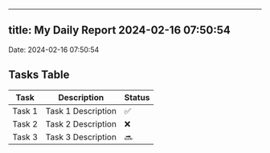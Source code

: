 
---
title: My Daily Report 2024-02-16 07:50:54
---

Date: 2024-02-16 07:50:54

## Tasks Table

| Task | Description | Status |
|------|-------------|--------|
| Task 1 | Task 1 Description | ✅ |
| Task 2 | Task 2 Description | ❌ |
| Task 3 | Task 3 Description | 🔜 |
